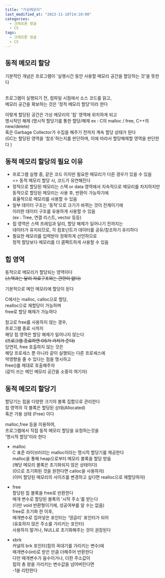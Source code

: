 ```yaml
---
title: "가상메모리"
last_modified_at: "2023-11-10T14:10:00"
categories:
  - 크래프톤 정글
  - CS
tags:
  - 크래프톤 정글
  - CS
---
```


## 동적 메모리 할당
  기본적인 개념은 프로그램이 '실행시간 동안 사용할 메모리 공간을 할당하는 것'을 뜻한다<br><br>

  프로그램이 실행되기 전, 컴파일 시점에서 소스 코드를 읽고,<br>
  메모리 공간을 확보하는 것은 '정적 메모리 할당'이라 한다<br>

  이렇게 할당된 공간은 가상 메모리의 '힙' 영역에 위치하게 되고<br>
  명시적인 해제 (명시적 할당기를 통한 할당/해제 ex : C의 malloc / free, C++의 new/delete)<br>
  혹은 Garbage Collector가 수집을 해주기 전까지 계속 할당 상태가 된다<br>
  (GC는 할당된 영역을 '참조'하는지를 판단하며, 이에 따라서 할당해제할 영역을 판단한다 )<br>

## 동적 메모리 할당의 필요 이유
  - 프로그램 실행 중, 같은 코드 이지만 필요한 메모리가 다른 경우가 있을 수 있음<br>
    => 동적 메모리 할당 시, 코드가 유연해진다
  - 정적으로 할당된 메모리는 스택 or data 영역에서 지속적으로 메모리를 차지하지만<br>
    동적으로 할당된 메모리는 사용 후, 반환이 가능하기에<br>
    효율적으로 메모리를 사용할 수 있음
  - 일부 데이터 구조는 '동적'으로 크기가 바뀌는 것이 전제이기에<br>
    이러한 데이터 구조를 유용하게 사용할 수 있음<br>
    (ex : Tree, 연결 리스트, vector 등등)
  - 힙 영역은 스택 프레임과 달리, 할당 해제가 일어나기 전까지는<br>
    데이터가 유지되므로, 각 컴포넌트가 데이터를 공유/참조하기 유리하다<br>
  - 필요한 메모리를 입력받아 정확하게 선언하므로<br>
    정적 할당보다 메모리를 더 콤팩트하게 사용할 수 있음<br>
  
## 힙 영역
  동적으로 메모리가 할당되는 영역이다<br>
  ~~(스택과는 달리 자료구조와는 관련이 없다)~~<br>

  기본적으로 메인 메모리에 할당이 된다<br>

  C에서는 malloc, calloc으로 할당,<br>
  realloc으로 재할당이 가능하며<br>
  free로 할당 해제가 가능하다<br>

  참고로 free를 사용하지 않는 경우,<br>
  프로그램 종료 시까지<br>
  해당 힙 영역은 할당 해제가 일어나지 않는다<br>
  ~~(프로그램 종료하면 OS가 가져가 준다)~~<br>
  당연히, free 호출하지 않는 것은<br>
  해당 프로세스 뿐 아니라 같이 실행되는 다른 프로세스에<br>
  악영향을 줄 수 있다는 점을 명시하고<br>
  free()를 제대로 호출해주자<br>
  (같이 쓰는 메인 메모리 공간을 소중히 여기자)<br>

## 동적 메모리 할당기
  할당기는 힙을 다양한 크기의 블록 집합으로 관리한다<br>
  힙 영역의 각 블록은 할당된 상태(Allocated)<br>
  혹은 가용 상태 (Free) 이다<br>

  malloc,free 등을 이용하여,<br>
  프로그램에서 직접 동적 메모리 할당을 요청하는것을<br>
  '명시적 할당'이라 한다<br>

  - malloc<br>
    C 표준 라이브러리는 malloc이라는 명시적 할당기를 제공한다<br>
    malloc을 통해 heap으로부터 메모리 블록을 할당 받음<br>
    (해당 메모리 블록은 초기화되지 않은 상태이다)<br>
    (0으로 초기화된 것을 원한다면 calloc을 사용하자)<br>
    (이미 할당된 메모리의 사이즈를 변경하고 싶다면 realloc으로 재할당하자)<br>
  - free<br>
    할당된 힙 블록을 free로 반환한다<br>
    매개 변수로 할당된 블록의 '시작 주소'를 받는다<br>
    (다만 void 반환형이기에, 성공여부를 알 수는 없음)<br>
    free로 초기화 한 이후,<br>
    매개변수로 집어넣은 포인터는 '댕글리' 포인터가 되어<br>
    (유효하지 않은 주소를 가리키는 포인터)<br>
    사용하지 말거나, NULL로 초기화해주는 것이 권장된다<br>

  - sbrk<br>
    커널의 brk 포인터(힙의 꼭대기를 가리키는 변수)에<br>
    매개변수(int)로 받은 만큼 더해주어 반환한다<br>
    다만 매개변수가 음수이거나, 더한 주소값이<br>
    힙의 총 량을 가리키는 변수값을 넘어버린다면<br>
    -1을 리턴한다<br>
